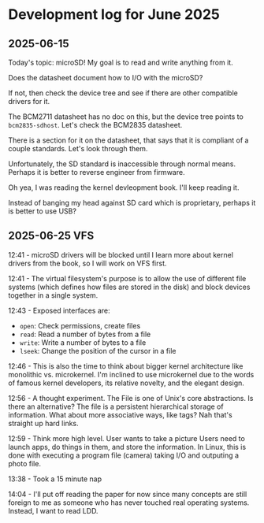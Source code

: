 # Development log for June 2025

## 2025-06-15

Today's topic: microSD! My goal is to read and write anything from it.

Does the datasheet document how to I/O with the microSD?

If not, then check the device tree and see if there are other compatible drivers
for it.

The BCM2711 datasheet has no doc on this, but the device tree points to
`bcm2835-sdhost`. Let's check the BCM2835 datasheet.

There is a section for it on the datasheet, that says that it is compliant of a
couple standards. Let's look through them.

Unfortunately, the SD standard is inaccessible through normal means. Perhaps it
is better to reverse engineer from firmware.

Oh yea, I was reading the kernel devleopment book. I'll keep reading it.

Instead of banging my head against SD card which is proprietary, perhaps it is
better to use USB?

## 2025-06-25 VFS

12:41 - microSD drivers will be blocked until I learn more about kernel drivers
from the book, so I will work on VFS first.

12:41 - The virtual filesystem's purpose is to allow the use of different file
systems (which defines how files are stored in the disk) and block devices
together in a single system.

12:43 - Exposed interfaces are:
* `open`: Check permissions, create files
* `read`: Read a number of bytes from a file
* `write`: Write a number of bytes to a file
* `lseek`: Change the position of the cursor in a file

12:46 - This is also the time to think about bigger kernel architecture like
monolithic vs. microkernel. I'm inclined to use microkernel due to the words of
famous kernel developers, its relative novelty, and the elegant design.

12:56 - A thought experiment. The File is one of Unix's core abstractions. Is
there an alternative? The file is a persistent hierarchical storage of
information. What about more associative ways, like tags? Nah that's straight up
hard links.

12:59 - Think more high level. User wants to take a picture Users need to launch
apps, do things in them, and store the information. In Linux, this is done with
executing a program file (camera) taking I/O and outputing a photo file.

13:38 - Took a 15 minute nap

14:04 - I'll put off reading the paper for now since many concepts are still
foreign to me as someone who has never touched real operating systems. Instead,
I want to read LDD.
